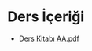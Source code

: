 # Ders İçeriği

<!--Index-->

- [Ders Kitabı AA.pdf](https://github.com//yedhrab/IstanbulUniversity-CE/raw/master/3.%20S%C4%B1n%C4%B1f%201.%20D%C3%B6nem%20Notlar%C4%B1/Algorithm%20Analysis/Ders%20%C4%B0%C3%A7eri%C4%9Fi/Ders%20Kitab%C4%B1%20AA.pdf)

<!--Index-->

